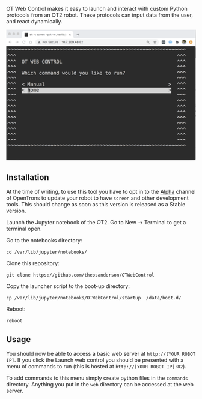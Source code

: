 OT Web Control makes it easy to launch and interact with custom Python protocols from an OT2 robot. These protocols can input data from the user, and react dynamically.

<img src="otweb.png">

## Installation


At the time of writing, to use this tool you have to opt in to the [Alpha](https://support.opentrons.com/en/articles/3854833-opentrons-beta-software-releases) channel of OpenTrons to update your robot to have `screen` and other development tools. This should change as soon as this version is released as a Stable version.

Launch the Jupyter notebook of the OT2. Go to New -> Terminal to get a terminal open.

Go to the notebooks directory:
```
cd /var/lib/jupyter/notebooks/
```

Clone this repository:
```
git clone https://github.com/theosanderson/OTWebControl
```

Copy the launcher script to the boot-up directory:
```
cp /var/lib/jupyter/notebooks/OTWebControl/startup  /data/boot.d/
```

Reboot:
```
reboot
```

## Usage

You should now be able to access a basic web server at `http://[YOUR ROBOT IP]`. If you click the Launch web control you should be presented with a menu of commands to run (this is hosted at `http://[YOUR ROBOT IP]:82`).

To add commands to this menu simply create python files in the `commands` directory. Anything you put in the `web` directory can be accessed at the web server.



